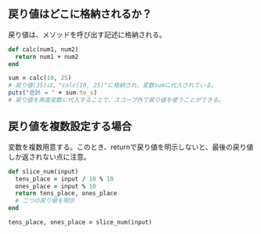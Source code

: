 ## 戻り値はどこに格納されるか？
戻り値は、メソッドを呼び出す記述に格納される。
```ruby
def calc(num1, num2)
  return num1 + num2
end

sum = calc(10, 25)
# 戻り値(35)は、"calc(10, 25)"に格納され、変数sumに代入されている。
puts("合計 = " + sum.to_s)
# 戻り値を再度変数に代入することで、スコープ外で戻り値を使うことができる。
```

## 戻り値を複数設定する場合
変数を複数用意する。このとき、returnで戻り値を明示しないと、最後の戻り値しか返されない点に注意。
```ruby
def slice_num(input)
  tens_place = input / 10 % 10
  ones_place = input % 10
  return tens_place, ones_place
  # 二つの戻り値を明示
end

tens_place, ones_place = slice_num(input)
```